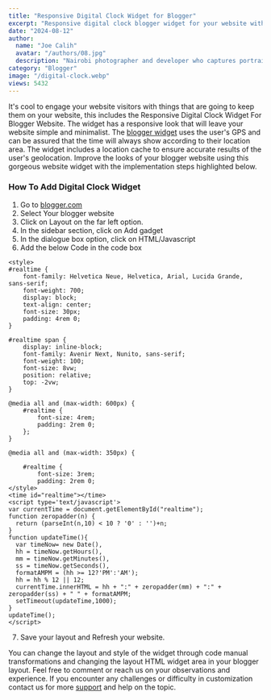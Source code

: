 ```yaml
---
title: "Responsive Digital Clock Widget for Blogger"
excerpt: "Responsive digital clock blogger widget for your website with step-by-step implementation. Add the blogger widget to increase web conversion."
date: "2024-08-12"
author:
  name: "Joe Calih"
  avatar: "/authors/08.jpg"
  description: "Nairobi photographer and developer who captures portraiture, landscapes, weddings, and photo studios."
category: "Blogger"
image: "/digital-clock.webp"
views: 5432
---
```



It's cool to engage your website visitors with things that are going to keep them on your website, this includes the Responsive Digital Clock Widget For Blogger Website. The widget has a responsive look that will leave your website simple and minimalist. The [blogger widget](/category/blogger-widgets) uses the user's GPS and can be assured that the time will always show according to their location area. The widget includes a location cache to ensure accurate results of the user's geolocation. Improve the looks of your blogger website using this gorgeous website widget with the implementation steps highlighted below.

### How To Add Digital Clock Widget

1. Go to [blogger.com](http://blogger.com/)  
2. Select Your blogger website  
3. Click on Layout on the far left option.  
4. In the sidebar section, click on Add gadget  
5. In the dialogue box option, click on HTML/Javascript  
6. Add the below Code in the code box

```
<style>
#realtime {
    font-family: Helvetica Neue, Helvetica, Arial, Lucida Grande, sans-serif;
    font-weight: 700;
    display: block;
    text-align: center;
    font-size: 30px;
    padding: 4rem 0;
}

#realtime span {
    display: inline-block;
    font-family: Avenir Next, Nunito, sans-serif;
    font-weight: 100;
    font-size: 8vw;
    position: relative;
    top: -2vw;
}

@media all and (max-width: 600px) {
    #realtime {
        font-size: 4rem;
        padding: 2rem 0;
    };
}

@media all and (max-width: 350px) {

    #realtime {
        font-size: 3rem;
        padding: 2rem 0;
</style>
<time id="realtime"></time>
<script type='text/javascript'>
var currentTime = document.getElementById("realtime");
function zeropadder(n) {
  return (parseInt(n,10) < 10 ? '0' : '')+n;
}
function updateTime(){
  var timeNow= new Date(),
  hh = timeNow.getHours(),
  mm = timeNow.getMinutes(),
  ss = timeNow.getSeconds(),
  formatAMPM = (hh >= 12?'PM':'AM');
  hh = hh % 12 || 12;
  currentTime.innerHTML = hh + ":" + zeropadder(mm) + ":" + zeropadder(ss) + " " + formatAMPM;
  setTimeout(updateTime,1000);
}
updateTime();
</script>
```

7. Save your layout and Refresh your website.

You can change the layout and style of the widget through code manual transformations and changing the layout HTML widget area in your blogger layout. Feel free to comment or reach us on your observations and experience. If you encounter any challenges or difficulty in customization contact us for more [support](/support) and help on the topic.